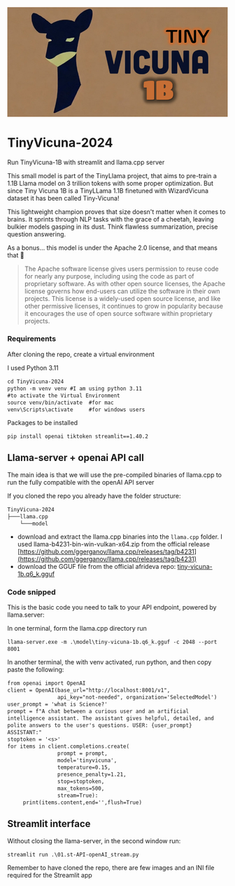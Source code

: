 <img src='https://github.com/fabiomatricardi/TinyVicuna-2024/raw/main/logo-small.png' width=800>

# TinyVicuna-2024
Run TinyVicuna-1B with streamlit and llama.cpp server


This small model is part of the TinyLlama project, that aims to pre-train a 1.1B Llama model on 3 trillion tokens with some proper optimization. But since Tiny Vicuna 1B is a TinyLLama 1.1B finetuned with WizardVicuna dataset it has been called Tiny-Vicuna!

This lightweight champion proves that size doesn't matter when it comes to brains. It sprints through NLP tasks with the grace of a cheetah, leaving bulkier models gasping in its dust. Think flawless summarization, precise question answering.

As a bonus… this model is under the Apache 2.0 license, and that means that 🥳
> The Apache software license gives users permission to reuse code for nearly any purpose, including using the code as part of proprietary software. As with other open source licenses, the Apache license governs how end-users can utilize the software in their own projects. This license is a widely-used open source license, and like other permissive licenses, it continues to grow in popularity because it encourages the use of open source software within proprietary projects.


### Requirements
After cloning the repo, create a virtual environment

I used Python 3.11
```
cd TinyVicuna-2024
python -m venv venv #I am using python 3.11
#to activate the Virtual Environment
source venv/bin/activate  #for mac
venv\Scripts\activate     #for windows users
```
Packages to be installed
```
pip install openai tiktoken streamlit==1.40.2
```

## Llama-server + openai API call
The main idea is that we will use the pre-compiled binaries of llama.cpp to run the fully compatible with the openAI API server

If you cloned the repo you already have the folder structure:
```
TinyVicuna-2024
├───llama.cpp
    └───model
```
- download and extract the llama.cpp binaries into the `llama.cpp` folder. I used llama-b4231-bin-win-vulkan-x64.zip
 from the official release [https://github.com/ggerganov/llama.cpp/releases/tag/b4231](https://github.com/ggerganov/llama.cpp/releases/tag/b4231)
- download the GGUF file from the official afrideva repo: [tiny-vicuna-1b.q6_k.gguf](https://huggingface.co/afrideva/Tiny-Vicuna-1B-GGUF/resolve/main/tiny-vicuna-1b.q6_k.gguf)

### Code snipped
This is the basic code you need to talk to your API endpoint, powered by llama.server:

In one terminal, form the llama.cpp directory run
```
llama-server.exe -m .\model\tiny-vicuna-1b.q6_k.gguf -c 2048 --port 8001
```


In another terminal, the with venv activated, run python, and then copy paste the following:
```
from openai import OpenAI
client = OpenAI(base_url="http://localhost:8001/v1", 
                api_key="not-needed", organization='SelectedModel')
user_prompt = 'what is Science?'
prompt = f"A chat between a curious user and an artificial intelligence assistant. The assistant gives helpful, detailed, and polite answers to the user's questions. USER: {user_prompt} ASSISTANT:"
stoptoken = '<s>'
for items in client.completions.create(
                prompt = prompt,
                model='tinyvicuna',
                temperature=0.15,
                presence_penalty=1.21,
                stop=stoptoken,
                max_tokens=500,              
                stream=True):
     print(items.content,end='',flush=True)
```

## Streamlit interface
Without closing the llama-server, in the second window run:
```
streamlit run .\01.st-API-openAI_stream.py
```
Remember to have cloned the repo, there are few images and an INI file required for the Streamlit app





